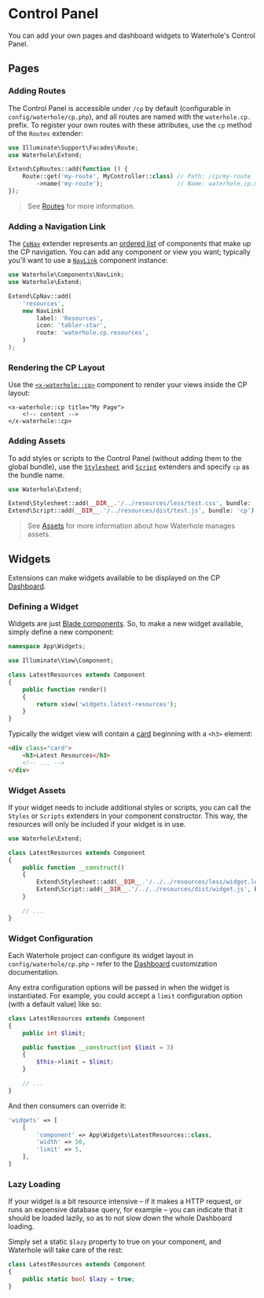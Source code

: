 # Control Panel

You can add your own pages and dashboard widgets to Waterhole's Control Panel.

## Pages

### Adding Routes

The Control Panel is accessible under `/cp` by default (configurable in `config/waterhole/cp.php`), and all routes are named with the `waterhole.cp.` prefix. To register your own routes with these attributes, use the `cp` method of the `Routes` extender:

```php
use Illuminate\Support\Facades\Route;
use Waterhole\Extend;

Extend\CpRoutes::add(function () {
    Route::get('my-route', MyController::class) // Path: /cp/my-route
        ->name('my-route');                     // Name: waterhole.cp.my-route
});
```

> See [Routes](./routes.md) for more information.

### Adding a Navigation Link

The [`CpNav`](https://waterhole.dev/reference/Waterhole/Extend/CpNav.html) extender represents an [ordered list](https://waterhole.dev/reference/Waterhole/Extend/Concerns/OrderedList.html) of components that make up the CP navigation. You can add any component or view you want; typically you'll want to use a [`NavLink`](https://waterhole.dev/reference/Waterhole/View/Components/NavLink.html) component instance:

```php
use Waterhole\Components\NavLink;
use Waterhole\Extend;

Extend\CpNav::add(
    'resources',
    new NavLink(
        label: 'Resources',
        icon: 'tabler-star',
        route: 'waterhole.cp.resources',
    )
);
```

### Rendering the CP Layout

Use the [`<x-waterhole::cp>`](https://waterhole.dev/reference/Waterhole/View/Components/Cp.html) component to render your views inside the CP layout:

```blade
<x-waterhole::cp title="My Page">
    <!-- content -->
</x-waterhole::cp>
```

### Adding Assets

To add styles or scripts to the Control Panel (without adding them to the global bundle), use the [`Stylesheet`](https://waterhole.dev/reference/Waterhole/Extend/Stylesheet.html) and [`Script`](https://waterhole.dev/reference/Waterhole/Extend/Script.html) extenders and specify `cp` as the bundle name.

```php
use Waterhole\Extend;

Extend\Stylesheet::add(__DIR__.'/../resources/less/test.css', bundle: 'cp');
Extend\Script::add(__DIR__.'/../resources/dist/test.js', bundle: 'cp');
```

> See [Assets](./assets.md) for more information about how Waterhole manages assets.

## Widgets

Extensions can make widgets available to be displayed on the CP [Dashboard](./dashboard.md).

### Defining a Widget

Widgets are just [Blade components](https://laravel.com/docs/10.x/blade#components). So, to make a new widget available, simply define a new component:

```php
namespace App\Widgets;

use Illuminate\View\Component;

class LatestResources extends Component
{
    public function render()
    {
        return view('widgets.latest-resources');
    }
}
```

Typically the widget view will contain a [card](./design/cards.md) beginning with a `<h3>` element:

```html
<div class="card">
    <h3>Latest Resources</h3>
    <!-- ... -->
</div>
```

### Widget Assets

If your widget needs to include additional styles or scripts, you can call the `Styles` or `Scripts` extenders in your component constructor. This way, the resources will only be included if your widget is in use.

```php
use Waterhole\Extend;

class LatestResources extends Component
{
    public function __construct()
    {
        Extend\Stylesheet::add(__DIR__.'/../../resources/less/widget.less', bundle: 'cp');
        Extend\Script::add(__DIR__.'/../../resources/dist/widget.js', bundle: 'cp');
    }

    // ...
}
```

### Widget Configuration

Each Waterhole project can configure its widget layout in `config/waterhole/cp.php` – refer to the [Dashboard](./dashboard.md) customization documentation.

Any extra configuration options will be passed in when the widget is instantiated. For example, you could accept a `limit` configuration option (with a default value) like so:

```php
class LatestResources extends Component
{
    public int $limit;

    public function __construct(int $limit = 3)
    {
        $this->limit = $limit;
    }

    // ...
}
```

And then consumers can override it:

```php
'widgets' => [
    [
        'component' => App\Widgets\LatestResources::class,
        'width' => 50,
        'limit' => 5,
    ],
]
```

### Lazy Loading

If your widget is a bit resource intensive – if it makes a HTTP request, or runs an expensive database query, for example – you can indicate that it should be loaded lazily, so as to not slow down the whole Dashboard loading.

Simply set a static `$lazy` property to true on your component, and Waterhole will take care of the rest:

```php
class LatestResources extends Component
{
    public static bool $lazy = true;
}
```
